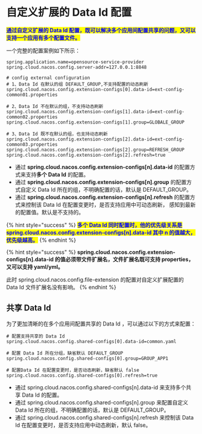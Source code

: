# 自定义扩展的 Data Id 配置

<mark style="color:blue;">**通过自定义扩展的 Data Id 配置，既可以解决多个应用间配置共享的问题，又可以支持一个应用有多个配置文件。**</mark>

一个完整的配置案例如下所示：

```properties
spring.application.name=opensource-service-provider
spring.cloud.nacos.config.server-addr=127.0.0.1:8848

# config external configuration
# 1、Data Id 在默认的组 DEFAULT_GROUP,不支持配置的动态刷新
spring.cloud.nacos.config.extension-configs[0].data-id=ext-config-common01.properties

# 2、Data Id 不在默认的组，不支持动态刷新
spring.cloud.nacos.config.extension-configs[1].data-id=ext-config-common02.properties
spring.cloud.nacos.config.extension-configs[1].group=GLOBALE_GROUP

# 3、Data Id 既不在默认的组，也支持动态刷新
spring.cloud.nacos.config.extension-configs[2].data-id=ext-config-common03.properties
spring.cloud.nacos.config.extension-configs[2].group=REFRESH_GROUP
spring.cloud.nacos.config.extension-configs[2].refresh=true
```

* 通过 **spring.cloud.nacos.config.extension-configs\[n].data-id** 的配置方式来支持**多个 Data Id** 的配置。
* 通过 **spring.cloud.nacos.config.extension-configs\[n].group** 的配置方式自定义 Data Id 所在的组，不明确配置的话，默认是 DEFAULT\_GROUP。
* 通过 **spring.cloud.nacos.config.extension-configs\[n].refresh** 的配置方式来控制该 Data Id 在配置变更时，是否支持应用中可动态刷新， 感知到最新的配置值。默认是不支持的。

{% hint style="success" %}
<mark style="color:blue;">**多个 Data Id 同时配置时，他的优先级关系是 spring.cloud.nacos.config.extension-configs\[n].data-id 其中 n 的值越大，优先级越高。**</mark>
{% endhint %}

{% hint style="success" %}
**spring.cloud.nacos.config.extension-configs\[n].data-id 的值必须带文件扩展名，文件扩展名既可支持 properties，又可以支持 yaml/yml。**&#x20;

此时 spring.cloud.nacos.config.file-extension 的配置对自定义扩展配置的 Data Id 文件扩展名没有影响。
{% endhint %}

## 共享 Data Id

为了更加清晰的在多个应用间配置共享的 Data Id ，可以通过以下的方式来配置：

```properties
# 配置支持共享的 Data Id
spring.cloud.nacos.config.shared-configs[0].data-id=common.yaml

# 配置 Data Id 所在分组，缺省默认 DEFAULT_GROUP
spring.cloud.nacos.config.shared-configs[0].group=GROUP_APP1

# 配置Data Id 在配置变更时，是否动态刷新，缺省默认 false
spring.cloud.nacos.config.shared-configs[0].refresh=true
```

* 通过 spring.cloud.nacos.config.shared-configs\[n].data-id 来支持多个共享 Data Id 的配置。
* 通过 spring.cloud.nacos.config.shared-configs\[n].group 来配置自定义 Data Id 所在的组，不明确配置的话，默认是 DEFAULT\_GROUP。
* 通过 spring.cloud.nacos.config.shared-configs\[n].refresh 来控制该 Data Id 在配置变更时，是否支持应用中动态刷新，默认 false。
